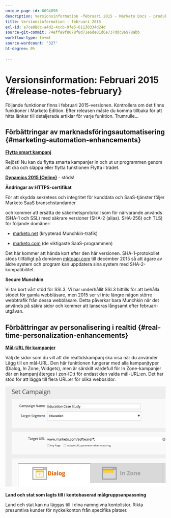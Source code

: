 ```yaml
---
unique-page-id: 6094890
description: Versionsinformation -februari 2015 - Marketo Docs - produktdokumentation
title: Versionsinformation - februari 2015
exl-id: a7ce88dc-a4d2-4ccb-9fe5-61130334d24d
source-git-commit: 74effe9f8078f8d71e6de01d6e737ddc86978abb
workflow-type: tm+mt
source-wordcount: '327'
ht-degree: 0%

---
```


# Versionsinformation: Februari 2015 {#release-notes-february}

Följande funktioner finns i februari 2015-versionen. Kontrollera om det finns funktioner i Marketo Edition. Efter releasen måste du komma tillbaka för att hitta länkar till detaljerade artiklar för varje funktion. Trumrulle...

## Förbättringar av marknadsföringsautomatisering {#marketing-automation-enhancements}

**[Flytta smart kampanj](/help/marketo/product-docs/core-marketo-concepts/smart-campaigns/using-smart-campaigns/move-a-smart-campaign.md)**

Rejöst! Nu kan du flytta smarta kampanjer in och ut ur programmen genom att dra och släppa eller flytta funktionen Flytta i trädet.

**[Dynamics 2015 (Online)](https://docs.marketo.com/display/docs/microsoft+dynamics+2013+on-premises)**  - stöds!

**Ändringar av HTTPS-certifikat**

För att skydda sekretess och integritet för kunddata och SaaS-tjänster följer Marketo SaaS branschstandarder

och kommer att ersätta de säkerhetsprotokoll som för närvarande används (SHA-1 och SSL) med säkrare versioner (SHA-2 (alias). SHA-256) och TLS) för följande domäner:

* [marketo.net](https://marketo.net)  (krypterad Munchkin-trafik)

* [marketo.com](https://marketo.com) (de viktigaste SaaS-programmen)

Det här kommer att hända kort efter den här versionen. SHA-1-protokollet stöds tillfälligt på domänen [mktoapi.com](https://mktoapi.com) till december 2015 så att ägare av äldre system och program kan uppdatera sina system med SHA-2-kompatibilitet.

**Secure Munchkin**

Vi tar bort vårt stöd för SSL3. Vi har underhållit SSL3 hittills för att behålla stödet för gamla webbläsare, men 2015 ser vi inte längre någon större webbtrafik från dessa webbläsare. Detta påverkar bara Munchkin när det används på säkra sidor och kommer att lanseras långsamt efter februari-utgåvan.

## Förbättringar av personalisering i realtid {#real-time-personalization-enhancements}

**[Mål-URL för kampanjer](/help/marketo/product-docs/web-personalization/working-with-web-campaigns/adding-a-target-url-to-a-web-campaign.md)**

Välj de sidor som du vill att din realtidskampanj ska visa när du använder Lägg till en mål-URL. Den här funktionen fungerar med alla kampanjtyper (Dialog, In Zone, Widgets), men är särskilt värdefull för In Zone-kampanjer där en kampanj återges i zon-ID:t för endast den valda mål-URL:en. Det har stöd för att lägga till flera URL:er för olika webbsidor.

![](assets/image2015-2-19-11-3a0-3a30.png)

**Land och stat som lagts till i kontobaserad målgruppsanpassning**

Land och stat kan nu läggas till i dina namngivna kontolistor. Rikta presumtiva kunder för nyckelkonton från specifika platser.
